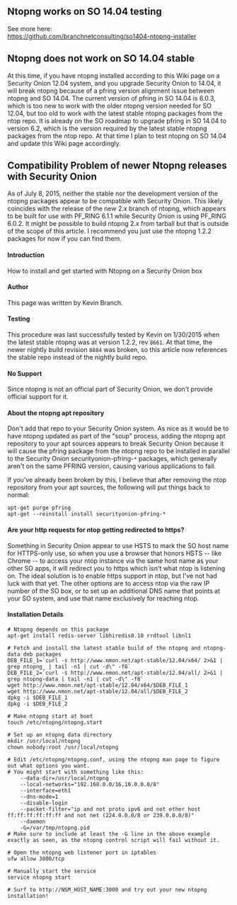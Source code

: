 ## Ntopng works on SO 14.04 testing

See more here:  
https://github.com/branchnetconsulting/so1404-ntopng-installer

## Ntopng does not work on SO 14.04 stable 

At this time, if you have ntopng installed according to this Wiki page on a Security Onion 12.04 system, and you upgrade Security Onion to 14.04, it will break ntopng because of a pfring version alignment issue between ntopng and SO 14.04.  The current version of pfring in SO 14.04 is 6.0.3, which is too new to work with the older ntopng version needed for SO 12.04, but too old to work with the latest stable ntopng packages from the ntop repo.  It is already on the SO roadmap to upgrade pfring in SO 14.04 to version 6.2, which is the version required by the latest stable ntopng packages from the ntop repo.  At that time I plan to test ntopng on SO 14.04 and update this Wiki page accordingly.


## Compatibility Problem of newer Ntopng releases with Security Onion

As of July 8, 2015, neither the stable nor the development version of the ntopng packages appear to be compatible with Security Onion.  This likely coincides with the release of the new 2.x branch of ntopng, which appears to be built for use with PF_RING 6.1.1 while Security Onion is using PF_RING 6.0.2.  It might be possible to build ntopng 2.x from tarball but that is outside of the scope of this article.  I recommend you just use the ntopng 1.2.2 packages for now if you can find them.

#### Introduction ####

How to install and get started with Ntopng on a Security Onion box

#### Author ####

This page was written by Kevin Branch.

#### Testing ####

This procedure was last successfully tested by Kevin on 1/30/2015 when the latest stable ntopng was at version 1.2.2, rev `8661`.  At that time, the newer nightly build revision `8884` was broken, so this article now references the stable repo instead of the nightly build repo.

#### No Support ####

Since ntopng is not an official part of Security Onion, we don't provide official support for it.

#### About the ntopng apt repository ####

Don't add that repo to your Security Onion system.  As nice as it would be to have ntopng updated as part of the "soup" process, adding the ntopng apt repository to your apt sources appears to break Security Onion because it will cause the pfring package from the ntopng repo to be installed in parallel to the Security Onion securityonion-pfring-`*` packages, which generally aren't on the same PFRING version, causing various applications to fail.

If you've already been broken by this, I believe that after removing the ntop repository from your apt sources, the following will put things back to normal:
```
apt-get purge pfring
apt-get --reinstall install securityonion-pfring-*
```

#### Are your http requests for ntop getting redirected to https? ####

Something in Security Onion appear to use HSTS to mark the SO host name for HTTPS-only use, so when you use a browser that honors HSTS -- like Chrome -- to access your ntop instance via the same host name as your other SO apps, it will redirect you to https which isn't what ntop is listening on.  The ideal solution is to enable https support in ntop, but I've not had luck with that yet.  The other options are to access ntop via the raw IP number of the SO box, or to set up an additional DNS name that points at your SO system, and use that name exclusively for reaching ntop.

#### Installation Details ####

```
# Ntopng depends on this package
apt-get install redis-server libhiredis0.10 rrdtool libnl1

# Fetch and install the latest stable build of the ntopng and ntopng-data deb packages
DEB_FILE_1=`curl -s http://www.nmon.net/apt-stable/12.04/x64/ 2>&1 | grep ntopng_ | tail -n1 | cut -d\" -f8`
DEB_FILE_2=`curl -s http://www.nmon.net/apt-stable/12.04/all/ 2>&1 | grep ntopng-data | tail -n1 | cut -d\" -f8`
wget http://www.nmon.net/apt-stable/12.04/x64/$DEB_FILE_1
wget http://www.nmon.net/apt-stable/12.04/all/$DEB_FILE_2
dpkg -i $DEB_FILE_1 
dpkg -i $DEB_FILE_2

# Make ntopng start at boot
touch /etc/ntopng/ntopng.start

# Set up an ntopng data directory
mkdir /usr/local/ntopng
chown nobody:root /usr/local/ntopng

# Edit /etc/ntopng/ntopng.conf, using the ntopng man page to figure out what options you want.
# You might start with something like this:
	--data-dir=/usr/local/ntopng
	--local-networks="192.168.0.0/16,10.0.0.0/8"
	--interface=eth1
	--dns-mode=1
	--disable-login
	--packet-filter="ip and not proto ipv6 and not ether host ff:ff:ff:ff:ff:ff and not net (224.0.0.0/8 or 239.0.0.0/8)"
	--daemon
	-G=/var/tmp/ntopng.pid
# Make sure to include at least the -G line in the above example exactly as seen, as the ntopng control script will fail without it.

# Open the ntopng web listener port in iptables
ufw allow 3000/tcp

# Manually start the service
service ntopng start

# Surf to http://NSM_HOST_NAME:3000 and try out your new ntopng installation!
```